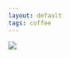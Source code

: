 ```yaml
---
layout: default
tags: coffee
---
```


<img src = "https://live.staticflickr.com/65535/51727677483_589576eea3_k.jpg">
